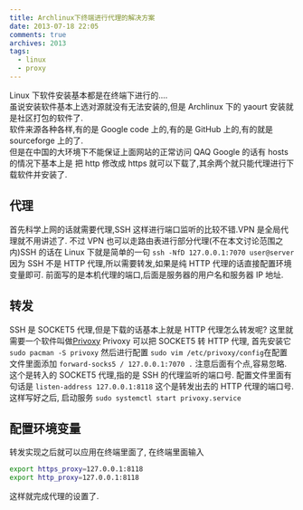 ```yaml
---
title: Archlinux下终端进行代理的解决方案
date: 2013-07-18 22:05
comments: true
archives: 2013
tags:
  - linux
  - proxy
---
```


Linux 下软件安装基本都是在终端下进行的....  
虽说安装软件基本上选对源就没有无法安装的,但是 Archlinux 下的 yaourt 安装就是社区打包的软件了.  
软件来源各种各样,有的是 Google code 上的,有的是 GitHub 上的,有的就是 sourceforge 上的了.  
但是在中国的大环境下不能保证上面网站的正常访问 QAQ Google 的话有 hosts 的情况下基本上是
把 http 修改成 https 就可以下载了,其余两个就只能代理进行下载软件并安装了.

## 代理

首先科学上网的话就需要代理,SSH 这样进行端口监听的比较不错.VPN 是全局代理就不用讲述了.
不过 VPN 也可以走路由表进行部分代理(不在本文讨论范围之内)SSH 的话在 Linux 下就是简单的一句 `ssh -NfD 127.0.0.1:7070 user@server`  
因为 SSH 不是 HTTP 代理,所以需要转发,如果是纯 HTTP 代理的话直接配置环境变量即可.
前面写的是本机代理的端口,后面是服务器的用户名和服务器 IP 地址.

## 转发

SSH 是 SOCKET5 代理,但是下载的话基本上就是 HTTP 代理怎么转发呢? 这里就需要一个软件叫做[Privoxy](https://wiki.archlinux.org/index.php/Privoxy)
Privoxy 可以把 SOCKET5 转 HTTP 代理,
首先安装它 `sudo pacman -S privoxy` 然后进行配置 `sudo vim /etc/privoxy/config`在配置文件里面添加 `forward-socks5 / 127.0.0.1:7070 .`
注意后面有个点,容易忽略. 这个是转入的 SOCKET5 代理,指的是 SSH 的代理监听的端口号.
配置文件里面有句话是 `listen-address 127.0.0.1:8118` 这个是转发出去的 HTTP 代理的端口号.
这样写好之后, 启动服务 `sudo systemctl start privoxy.service`

## 配置环境变量

转发实现之后就可以应用在终端里面了,
在终端里面输入

```bash
export https_proxy=127.0.0.1:8118
export http_proxy=127.0.0.1:8118
```

这样就完成代理的设置了.

